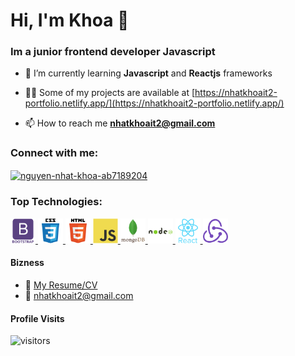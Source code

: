 <h1 align="left">Hi, I'm Khoa 👋</h1>
<h3 align="left">Im a junior frontend developer Javascript</h3>

- 🌱 I’m currently learning **Javascript** and **Reactjs** frameworks

- 👨‍💻 Some of my projects are available at [https://nhatkhoait2-portfolio.netlify.app/](https://nhatkhoait2-portfolio.netlify.app/)

- 📫 How to reach me **nhatkhoait2@gmail.com**

<h3 align="left">Connect with me:</h3>
<p align="left">
<a href="https://linkedin.com/in/nguyen-nhat-khoa-ab7189204" target="blank"><img align="center" src="https://raw.githubusercontent.com/rahuldkjain/github-profile-readme-generator/master/src/images/icons/Social/linked-in-alt.svg" alt="nguyen-nhat-khoa-ab7189204" height="30" width="40" /></a>
</p>

<h3 align="left">Top Technologies:</h3>
<p align="left"> 
<a href="https://getbootstrap.com" target="_blank"> 
<img src="https://raw.githubusercontent.com/devicons/devicon/master/icons/bootstrap/bootstrap-plain-wordmark.svg" alt="bootstrap" width="40" height="40"/> </a> <a href="https://www.w3schools.com/css/" target="_blank">
 <img src="https://raw.githubusercontent.com/devicons/devicon/master/icons/css3/css3-original-wordmark.svg" alt="css3" width="40" height="40"/> </a> <a href="https://expressjs.com" target="_blank"> 
  </a> 
  <a href="https://www.w3.org/html/" target="_blank">
   <img src="https://raw.githubusercontent.com/devicons/devicon/master/icons/html5/html5-original-wordmark.svg" alt="html5" width="40" height="40"/> </a> <a href="https://developer.mozilla.org/en-US/docs/Web/JavaScript" target="_blank"> 
   <img src="https://raw.githubusercontent.com/devicons/devicon/master/icons/javascript/javascript-original.svg" alt="javascript" width="40" height="40"/> </a> <a href="https://www.mongodb.com/" target="_blank"> 
   <img src="https://raw.githubusercontent.com/devicons/devicon/master/icons/mongodb/mongodb-original-wordmark.svg" alt="mongodb" width="40" height="40"/> </a> <a href="https://nodejs.org" target="_blank"> 
   <img src="https://raw.githubusercontent.com/devicons/devicon/master/icons/nodejs/nodejs-original-wordmark.svg" alt="nodejs" width="40" height="40"/> </a> <a href="https://reactjs.org/" target="_blank"> 
   <img src="https://raw.githubusercontent.com/devicons/devicon/master/icons/react/react-original-wordmark.svg" alt="react" width="40" height="40"/> </a> <a href="https://redux.js.org" target="_blank"> 
   <img src="https://raw.githubusercontent.com/devicons/devicon/master/icons/redux/redux-original.svg" alt="redux" width="40" height="40"/> 
   </a> 
   </p>


#### Bizness
- :paperclip: [My Resume/CV](https://github.com/nhatkhoa112/nhatkhoa112/resumes/Resume.pdf)
- :email: nhatkhoait2@gmail.com


#### Profile Visits 

![visitors](https://visitor-badge.glitch.me/badge?page_id=nhatkhoa112.nhatkhoa112)
